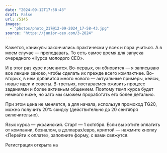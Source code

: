 ```yaml
---
date: "2024-09-12T17:58:43"
draft: False
url: /5145
images:
  - "photos/photo_217@12-09-2024_17-58-43.jpg"
source: "https://junior-ceo.com/3-2024"
---
```


Кажется, каникулы закончились практически у всех и пора учиться. А в моем случае — преподавать. То есть самое время для запуска очередного «Курса молодого CEO». 

И в этот раз курс изменится. 
Во-первых, он обновится — я записываю все лекции заново, чтобы сделать их прежде всего компактнее.
Во-вторых, в нем добавится много нового — актуальные примеры, кейсы, новые идеи и советы.
В-третьих, постараемся оживить процесс заданиями и более активным общением. Поэтому темп курса будет немного ниже, но зато мы сможем проработать его более детально.

При этом цена не меняется, а для начала, используя промокод TG20, можно получить 20% скидку (действительно до 20 сентября включительно). 

Язык курса — украинский. Старт — 1 октября.
Если вы хотите оплатить от компании, безналом, в долларах/евро, криптой — нажмите кнопку «Перейти к оплате», заполните форму, с вами свяжутся.

Регистрация открыта на
